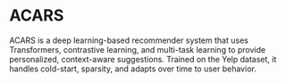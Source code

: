# ACARS
ACARS is a deep learning-based recommender system that uses Transformers, contrastive learning, and multi-task learning to provide personalized, context-aware suggestions. Trained on the Yelp dataset, it handles cold-start, sparsity, and adapts over time to user behavior.
